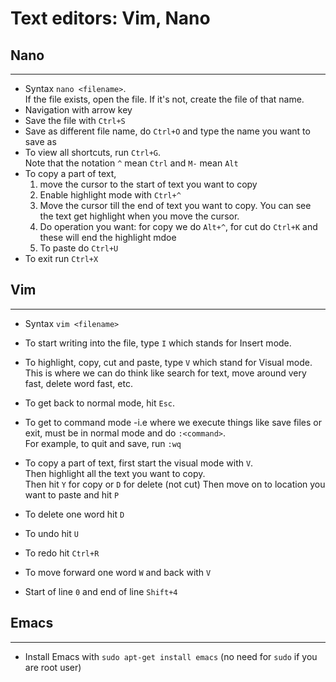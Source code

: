 # Text editors: Vim, Nano

## Nano

---

- Syntax `nano <filename>`.  
  If the file exists, open the file. If it's not, create the file of that name.
- Navigation with arrow key
- Save the file with `Ctrl+S`
- Save as different file name, do `Ctrl+O` and type the name you want to save as
- To view all shortcuts, run `Ctrl+G`.  
  Note that the notation `^` mean `Ctrl` and `M-` mean `Alt`
- To copy a part of text,
  1. move the cursor to the start of text you want to copy
  2. Enable highlight mode with `Ctrl+^`
  3. Move the cursor till the end of text you want to copy. You can see the text get highlight when you move the cursor.
  4. Do operation you want: for copy we do `Alt+^`, for cut do `Ctrl+K` and these will end the highlight mdoe
  5. To paste do `Ctrl+U`
- To exit run `Ctrl+X`

## Vim

---

- Syntax `vim <filename>`
- To start writing into the file, type `I` which stands for Insert mode.
- To highlight, copy, cut and paste, type `V` which stand for Visual mode. This is where we can do think like search for text, move around very fast, delete word fast, etc.
- To get back to normal mode, hit `Esc`.
- To get to command mode -i.e where we execute things like save files or exit, must be in normal mode and do `:<command>`.  
  For example, to quit and save, run `:wq`

- To copy a part of text, first start the visual mode with `V`.  
  Then highlight all the text you want to copy.  
  Then hit `Y` for copy or `D` for delete (not cut)
  Then move on to location you want to paste and hit `P`
- To delete one word hit `D`
- To undo hit `U`
- To redo hit `Ctrl+R`
- To move forward one word `W` and back with `V`
- Start of line `0` and end of line `Shift+4`

## Emacs

---

- Install Emacs with `sudo apt-get install emacs` (no need for `sudo` if you are root user)
